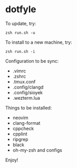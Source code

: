 # dotfyle
To update, try:
```{zsh}
zsh run.sh -u
```

To install to a new machine, try:
```{zsh}
zsh run.sh -i
```
Configuration to be sync:
- .vimrc
- .zshrc
- .tmux.conf
- .config/clangd
- .config/sioyek
- .wezterm.lua

Things to be installed:
- neovim
- clang-format
- cppcheck
- cpplint
- ripgrep
- black
- oh-my-zsh and configs

Enjoy!
